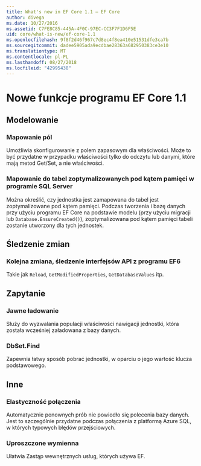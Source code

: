 ```yaml
---
title: What's new in EF Core 1.1 — EF Core
author: divega
ms.date: 10/27/2016
ms.assetid: C7FE8C85-445A-4F0C-97EC-CC3F7F1D6F5E
uid: core/what-is-new/ef-core-1.1
ms.openlocfilehash: 9f8f2d46f967c7d8ec4f8ea410e51531dfe3ca7b
ms.sourcegitcommit: dadee5905ada9ecdbae28363a682950383ce3e10
ms.translationtype: MT
ms.contentlocale: pl-PL
ms.lasthandoff: 08/27/2018
ms.locfileid: "42995438"
---
```

# <a name="new-features-in-ef-core-11"></a>Nowe funkcje programu EF Core 1.1

## <a name="modelling"></a>Modelowanie
### <a name="field-mapping"></a>Mapowanie pól
Umożliwia skonfigurowanie z polem zapasowym dla właściwości. Może to być przydatne w przypadku właściwości tylko do odczytu lub danymi, które mają metod Get/Set, a nie właściwości.
### <a name="mapping-to-memory-optimized-tables-in-sql-server"></a>Mapowanie do tabel zoptymalizowanych pod kątem pamięci w programie SQL Server
Można określić, czy jednostka jest zamapowana do tabel jest zoptymalizowane pod kątem pamięci. Podczas tworzenia i bazę danych przy użyciu programu EF Core na podstawie modelu (przy użyciu migracji lub `Database.EnsureCreated()`), zoptymalizowana pod kątem pamięci tabeli zostanie utworzony dla tych jednostek.

## <a name="change-tracking"></a>Śledzenie zmian
### <a name="additional-change-tracking-apis-from-ef6"></a>Kolejna zmiana, śledzenie interfejsów API z programu EF6
Takie jak `Reload`, `GetModifiedProperties`, `GetDatabaseValues` itp.

## <a name="query"></a>Zapytanie
### <a name="explicit-loading"></a>Jawne ładowanie
Służy do wyzwalania populacji właściwości nawigacji jednostki, która została wcześniej załadowana z bazy danych.
### <a name="dbsetfind"></a>DbSet.Find
Zapewnia łatwy sposób pobrać jednostki, w oparciu o jego wartość klucza podstawowego.

## <a name="other"></a>Inne
### <a name="connection-resiliency"></a>Elastyczność połączenia
Automatycznie ponownych prób nie powiodło się polecenia bazy danych. Jest to szczególnie przydatne podczas połączenia z platformą Azure SQL, w których typowych błędów przejściowych.
### <a name="simplified-service-replacement"></a>Uproszczone wymienna
Ułatwia Zastąp wewnętrznych usług, których używa EF.
